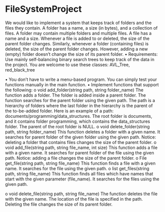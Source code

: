 # FileSystemProject
We would like to implement a system that keeps track of folders and the files they contain. A folder has a name, a size (in bytes), and a collection of files. A folder may contain multiple folders and multiple files. A file has a name and a size. Whenever a file is added to or deleted, the size of the parent folder changes. Similarly, whenever a folder (containing files) is deleted, the size of the parent folder changes. However, adding a new (empty) folder doesn’t change the size of its parent folder. 
• Requirements: Use mainly self-balancing binary search trees to keep track of the data in the project.  You are welcome to use these classes: AVL_Tree, red_black_tree   
 
• You don’t have to write a menu-based program. You can simply test your functions manually in the main function. • Implement functions that support the following: o void add_folder(string path, string folder_name) The function adds a folder. The folder is added inside a parent folder. The function searches for the parent folder using the given path. The path is a hierarchy of folders where the last folder in the hierarchy is the parent of the to-be-added folder. Here is an example of a path: documents/programming/data_structures.   The root folder is documents, and it contains folder programming, which contains the data_structures folder. The parent of the root folder is NULL.  o void delete_folder(string path, string folder_name) This function deletes a folder with a given name. It searches for parent folder of the given folder using the given path.  Notice: deleting a folder that contains files changes the size of the parent folder. o void add_file(string path, string file_name, int size) This function adds a file with a given name. It searches for parent folder of the file using the given path. Notice: adding a file changes the size of the parent folder. o File get_file(string path, string file_name) This function finds a file with a given name. It searches for the file using the given path. o list<File> get_files(string path, string file_name) This function finds all files which have names that start with the given parameter (file_name). It searches for the files using the given path. 
 
o void delete_file(string path, string file_name) The function deletes the file with the given name. The location of the file is specified in the path. Deleting the file changes the size of its parent folder. 
